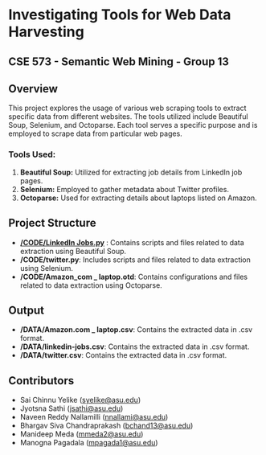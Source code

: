 # Investigating Tools for Web Data Harvesting
## CSE 573 - Semantic Web Mining - Group 13

## Overview
This project explores the usage of various web scraping tools to extract specific data from different websites. The tools utilized include Beautiful Soup, Selenium, and Octoparse. Each tool serves a specific purpose and is employed to scrape data from particular web pages.

### Tools Used:
1. **Beautiful Soup:** Utilized for extracting job details from LinkedIn job pages.
2. **Selenium:** Employed to gather metadata about Twitter profiles.
3. **Octoparse:** Used for extracting details about laptops listed on Amazon.

## Project Structure
- [**/CODE/LinkedIn Jobs.py**](https://github.com/iManideep/CSE-573-SWM/blob/main/CODE/LinkedIn%20Jobs.py) : Contains scripts and files related to data extraction using Beautiful Soup.
- **/CODE/twitter.py**: Includes scripts and files related to data extraction using Selenium.
- **/CODE/Amazon_com _ laptop.otd**: Contains configurations and files related to data extraction using Octoparse.

## Output
- **/DATA/Amazon.com _ laptop.csv**: Contains the extracted data in .csv format.
- **/DATA/linkedin-jobs.csv**: Contains the extracted data in .csv format.
- **/DATA/twitter.csv**: Contains the extracted data in .csv format.

## Contributors
- Sai Chinnu Yelike (syelike@asu.edu)
- Jyotsna Sathi (jsathi@asu.edu)
- Naveen Reddy Nallamilli (nnallami@asu.edu)
- Bhargav Siva Chandraprakash (bchand13@asu.edu)
- Manideep Meda (mmeda2@asu.edu)
- Manogna Pagadala (mpagada1@asu.edu)